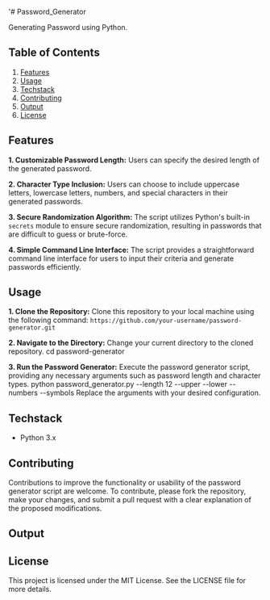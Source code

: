 '# Password_Generator

Generating Password using Python.

## Table of Contents

1. [Features](#features)
2. [Usage](#usage)
3. [Techstack](#techstack)
4. [Contributing](#contributing)
5. [Output](#output)
6. [License](#license)
   
## Features

**1. Customizable Password Length:**
   Users can specify the desired length of the generated password.
   
**2. Character Type Inclusion:**
   Users can choose to include uppercase letters, lowercase letters, numbers, and special characters in their generated passwords.
   
**3. Secure Randomization Algorithm:**
   The script utilizes Python's built-in `secrets` module to ensure secure randomization, resulting in passwords that are difficult to guess or brute-force.
   
**4. Simple Command Line Interface:**
   The script provides a straightforward command line interface for users to input their criteria and generate passwords efficiently.

## Usage

**1. Clone the Repository:** Clone this repository to your local machine using the following command:
       `https://github.com/your-username/password-generator.git`
   
**2. Navigate to the Directory:** Change your current directory to the cloned repository.
       cd password-generator
   
**3. Run the Password Generator:** Execute the password generator script, providing any necessary arguments such as password length and character types.
       python password_generator.py --length 12 --upper --lower --numbers --symbols
Replace the arguments with your desired configuration.

## Techstack

- Python 3.x

## Contributing

Contributions to improve the functionality or usability of the password generator script are welcome. To contribute, please fork the repository, make your changes, and submit a pull request with a clear explanation of the proposed modifications.

## Output



## License

This project is licensed under the MIT License. See the LICENSE file for more details.

